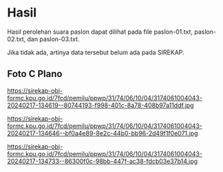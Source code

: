 # Hasil

Hasil perolehan suara paslon dapat dilihat pada file paslon-01.txt, paslon-02.txt, dan paslon-03.txt.

Jika tidak ada, artinya data tersebut belum ada pada SIREKAP.

## Foto C Plano

https://sirekap-obj-formc.kpu.go.id/7fcd/pemilu/ppwp/31/74/06/10/04/3174061004043-20240217-134619--80744193-f998-401c-8a78-408b97a11ddf.jpg

https://sirekap-obj-formc.kpu.go.id/7fcd/pemilu/ppwp/31/74/06/10/04/3174061004043-20240217-134646--bf0a4e89-8e2c-44b0-bb96-2d49f1f0e071.jpg

https://sirekap-obj-formc.kpu.go.id/7fcd/pemilu/ppwp/31/74/06/10/04/3174061004043-20240217-134733--86300f0c-98bb-447f-ac38-fdcb03e37b14.jpg
